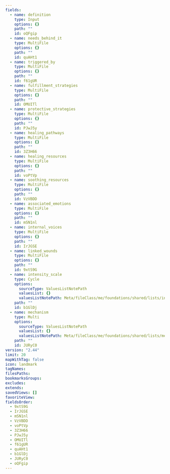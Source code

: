 ```yaml
---
fields:
  - name: definition
    type: Input
    options: {}
    path: ""
    id: oQFgip
  - name: needs_behind_it
    type: MultiFile
    options: {}
    path: ""
    id: quAHt1
  - name: triggered_by
    type: MultiFile
    options: {}
    path: ""
    id: f61gUR
  - name: fulfillment_strategies
    type: MultiFile
    options: {}
    path: ""
    id: OMUITl
  - name: protective_strategies
    type: MultiFile
    options: {}
    path: ""
    id: PJwJ5y
  - name: healing_pathways
    type: MultiFile
    options: {}
    path: ""
    id: 3Z3H66
  - name: healing_resources
    type: MultiFile
    options: {}
    path: ""
    id: voPtVp
  - name: soothing_resources
    type: MultiFile
    options: {}
    path: ""
    id: VzVBDD
  - name: associated_emotions
    type: MultiFile
    options: {}
    path: ""
    id: mSN1nl
  - name: internal_voices
    type: MultiFile
    options: {}
    path: ""
    id: IrJGSE
  - name: linked_wounds
    type: MultiFile
    options: {}
    path: ""
    id: 9xtS9G
  - name: intensity_scale
    type: Cycle
    options:
      sourceType: ValuesListNotePath
      valuesList: {}
      valuesListNotePath: Meta/fileClass/me/foundations/shared/lists/intensity scale list.md
    path: ""
    id: b1GlDj
  - name: mechanism
    type: Multi
    options:
      sourceType: ValuesListNotePath
      valuesList: {}
      valuesListNotePath: Meta/fileClass/me/foundations/shared/lists/mechanism list.md
    path: ""
    id: JURyC0
version: "2.44"
limit: 20
mapWithTag: false
icon: landmark
tagNames: 
filesPaths: 
bookmarksGroups: 
excludes: 
extends: 
savedViews: []
favoriteView: 
fieldsOrder:
  - 9xtS9G
  - IrJGSE
  - mSN1nl
  - VzVBDD
  - voPtVp
  - 3Z3H66
  - PJwJ5y
  - OMUITl
  - f61gUR
  - quAHt1
  - b1GlDj
  - JURyC0
  - oQFgip
---
```

